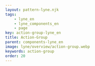 ```yaml
---
layout: pattern-lyne.njk
tags: 
    - lyne_en
    - lyne_components_en
    - page
key: action-group-lyne_en
title: Action-Group
parent: components-lyne_en
image: lyne/overview/action-group.webp
keywords: action-group
order: 20
---
```

